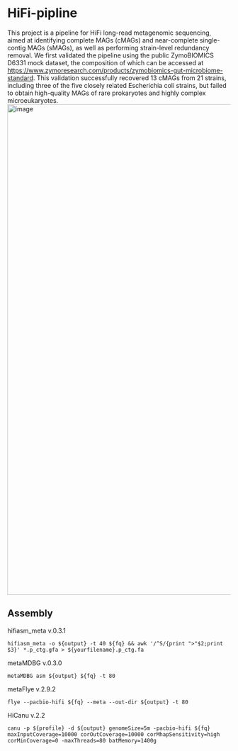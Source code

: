# HiFi-pipline
This project is a pipeline for HiFi long-read metagenomic sequencing, aimed at identifying complete MAGs (cMAGs) and near-complete single-contig MAGs (sMAGs), as well as performing strain-level redundancy removal.
We first validated the pipeline using the public ZymoBIOMICS D6331 mock dataset, the composition of which can be accessed at https://www.zymoresearch.com/products/zymobiomics-gut-microbiome-standard. This validation successfully recovered 13 cMAGs from 21 strains, including three of the five closely related Escherichia coli strains, but failed to obtain high-quality MAGs of rare prokaryotes and highly complex microeukaryotes.
<img width="993" height="1107" alt="image" src="https://github.com/user-attachments/assets/9cfb8869-5c8b-46a0-b801-12bf01ac5e27" />
## Assembly
hifiasm_meta v.0.3.1 <br>
```shell
hifiasm_meta -o ${output} -t 40 ${fq} && awk '/^S/{print ">"$2;print $3}' *.p_ctg.gfa > ${yourfilename}.p_ctg.fa
```
metaMDBG v.0.3.0 <br>
```shell
metaMDBG asm ${output} ${fq} -t 80
```
metaFlye v.2.9.2 <br>
```shell
flye --pacbio-hifi ${fq} --meta --out-dir ${output} -t 80
```
HiCanu v.2.2 <br>
```shell
canu -p ${profile} -d ${output} genomeSize=5m -pacbio-hifi ${fq} maxInputCoverage=10000 corOutCoverage=10000 corMhapSensitivity=high corMinCoverage=0 -maxThreads=80 batMemory=1400g
```
